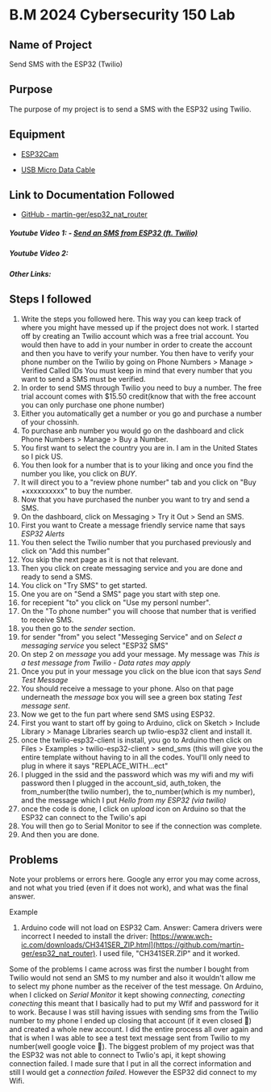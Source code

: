 # B.M 2024 Cybersecurity 150 Lab

## Name of Project
Send SMS with the ESP32 (Twilio)

## Purpose
The purpose of my project is to send a SMS with the ESP32 using Twilio. 

## Equipment
* [ESP32Cam](https://www.amazon.com/Aideepen-ESP32-CAM-Bluetooth-ESP32-CAM-MB-Arduino/dp/B08P2578LV/ref=sr_1_3?crid=4FY0ECFW0ZX7&keywords=ESP32+Cam&qid=1678902050&sprefix=esp32+cam%2Caps%2C240&sr=8-3)

* [USB Micro Data Cable](https://www.amazon.com/AmazonBasics-Male-Micro-Cable-Black/dp/B0711PVX6Z/ref=sr_1_1_sspa?keywords=micro+usb+data+cable&qid=1678902214&sprefix=Micro+USB+data+%2Caps%2C89&sr=8-1-spons&psc=1&spLa=ZW5jcnlwdGVkUXVhbGlmaWVyPUFaU0NaUVZHU1RFUlAmZW5jcnlwdGVkSWQ9QTA3NTA4MDVFVERCS01HVlgxM1YmZW5jcnlwdGVkQWRJZD1BMDE4NTE1NTIwWUdONkdWSzU1M1Amd2lkZ2V0TmFtZT1zcF9hdGYmYWN0aW9uPWNsaWNrUmVkaXJlY3QmZG9Ob3RMb2dDbGljaz10cnVl)


## Link to Documentation Followed
- [GitHub - martin-ger/esp32_nat_router](https://randomnerdtutorials.com/send-sms-esp32-twilio/)

##### Youtube Video 1: - [Send an SMS from ESP32 (ft. Twilio)](https://www.youtube.com/watch?v=SP4pvYCQAfc)

##### Youtube Video 2:  

##### Other Links: 


## Steps I followed
1. Write the steps you followed here.  This way you can keep track of where you might have messed up if the project does not work. 
I started off by creating an Twilio account which was a free trial account.
You would then have to add in your number in order to create the account and then you have to verify your number.
You then have to verify your phone number on the Twilio by going on Phone Numbers > Manage > Verified Called IDs
You must keep in mind that every number that you want to send a SMS must be verified.
1. In order to send SMS through Twilio you need to buy a number. The free trial account comes with $15.50 credit(know that with the free account you can only purchase one phone number)
2. Either you automatically get a number or you go and purchase a number of your chossinh.
3. To purchase anb number you would go on the dashboard and click Phone Numbers > Manage > Buy a Number.
4. You first want to select the country you are in. I am in the United States so I pick US.
5. You then look for a number that is to your liking and once you find the number you like, you click on *BUY*.
6. It will direct you to a "review phone number" tab and you click on "Buy +xxxxxxxxxx" to buy the number.
7. Now that you have purchased the nunber you want to try and send a SMS.
8. On the dashboard, click on Messaging > Try it Out > Send an SMS.
9. First you want to Create a message friendly service name that says *ESP32 Alerts*
10. You then select the Twilio number that you purchased previously and click on "Add this number"
11. You skip the next page as it is not that relevant.
12. Then you click on create messaging service and you are done and ready to send a SMS.
13. You click on "Try SMS" to get started.
14. One you are on "Send a SMS" page you start with step one.
15. for recepient "to" you click on "Use my personl number".
16. On the "To phone number" you will choose that number that is verified to receive SMS.
17. you then go to the *sender* section.
18. for sender "from" you select "Messeging Service" and on *Select a messaging service* you select "ESP32 SMS"
19. On step 2 on *message* you add your message. My message was *This is a test message from Twilio - Data rates may apply*
20. Once you put in your message you click on the blue icon that says *Send Test Message*
21. You should receive a message to your phone. Also on that page underneath the *message* box you will see a green box stating *Test message sent*.
22. Now we get to the fun part where send SMS using ESP32.
23. First you want to start off by going to Arduino, click on Sketch > Include Library > Manage Libraries search up twlio-esp32 client and install it.
24. once the twilio-esp32-client is install, you go to Arduino then click on Files > Examples > twilio-esp32-client > send_sms (this will give you the entire template without having to in all the codes. Youl'll only need to plug in where it says "REPLACE_WITH...ect"
25. I plugged in the ssid and the password which was my wifi and my wifi password then I plugged in the account_sid, auth_token, the from_number(the twilio number), the to_number(which is my number), and the message which I put *Hello from my ESP32 (via twilio)*
26. once the code is done, I click on *upload* icon on Arduino so that the ESP32 can connect to the Twilio's api
27. You will then go to Serial Monitor to see if the connection was complete.
28. And then you are done.
    


## Problems
Note your problems or errors here.  Google any error you may come across, and not what you tried (even if it does not work), and what was the final answer.

Example
1. Arduino code will not load on ESP32 Cam.
   Answer: Camera drivers were incorrect I needed to install the driver: [https://www.wch-ic.com/downloads/CH341SER_ZIP.html](https://github.com/martin-ger/esp32_nat_router).  I used file, "CH341SER.ZIP" and it worked.

Some of the problems I came across was first the number I bought from Twilio would not send an SMS to my number and also it wouldn't allow me to select my phone number as the receiver of the test message. 
On Arduino, when I clicked on *Serial Monitor* it kept showing *connecting, conecting conecting* this meant that I basically had to put my Wfif and password for it to work. 
Because I was still having issues with sending sms from the Twilio number to my phone I ended up closing that account (if it even closed 🤡) and created a whole new account. I did the entire process all over again and that is when I was able to see a test text message sent from Twilio to my number(well google voice 👹). 
The biggest problem of my project was that the ESP32 was not able to connect to Twlio's api, it kept showing connection failed. I made sure that I put in all the correct information and still I would get a *connection failed*. However the ESP32 did connect to my Wifi.

